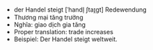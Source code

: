 - der Handel steigt	[ˈhandl̩ ʃtaɪ̯ɡt]	Redewendung
- Thương mại tăng trưởng
- Nghĩa: giao dịch gia tăng
- Proper translation: trade increases
- Beispiel: Der Handel steigt weltweit.